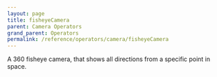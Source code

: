 ```yaml
---
layout: page
title: fisheyeCamera
parent: Camera Operators
grand_parent: Operators
permalink: /reference/operators/camera/fisheyeCamera
---
```


A 360 fisheye camera, that shows all directions from a specific point in space.
